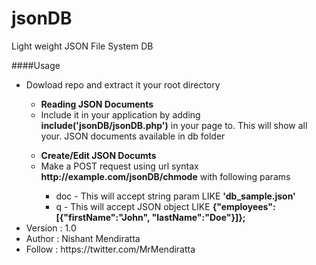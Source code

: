 jsonDB
======

Light weight JSON File System DB

####Usage
<ul type='numeric'>
	<li>Dowload repo and extract it your root directory</li>
	<ul>
		<li><b>Reading JSON Documents</b></li>
		<li>Include it in your application by adding <b>include('jsonDB/jsonDB.php')</b> in your page to. This will show all your. JSON documents available in db folder</li>	
	</ul>
	<ul>
		<li><b>Create/Edit JSON Documts</b></li>
		<li>Make a POST request using url syntax <b>http://example.com/jsonDB/chmode</b> with following params</li>
		<ul>
			<li>doc - This will accept string param LIKE <b>'db_sample.json'</b> </li>
			<li>q - This will accept JSON object LIKE  <b>{"employees":[{"firstName":"John", "lastName":"Doe"}]};</b></li>
		</ul>
	</ul>
	<li>Version : 1.0</li>
	<li>Author : Nishant Mendiratta</li>
	<li>Follow : https://twitter.com/MrMendiratta</li>
</ul>

